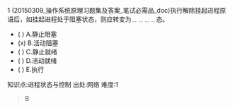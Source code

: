 1
(20150309_操作系统原理习题集及答案_笔试必需品_doc)执行解除挂起进程原语后，如挂起进程处于阻塞状态，则应转变为﹎﹎﹎﹎态。
- ( ) A.静止阻塞
- (x) B.活动阻塞
- ( ) C.静止就绪
- ( ) D.活动就绪
- ( ) E.执行

知识点:进程状态与控制
出处:网络
难度:1
> B
